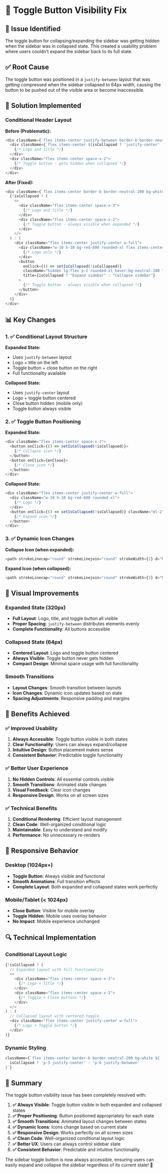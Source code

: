 # 🔧 Toggle Button Visibility Fix

## 🎯 **Issue Identified**

The toggle button for collapsing/expanding the sidebar was getting hidden when the sidebar was in collapsed state. This created a usability problem where users couldn't expand the sidebar back to its full state.

## ✅ **Root Cause**

The toggle button was positioned in a `justify-between` layout that was getting compressed when the sidebar collapsed to 64px width, causing the button to be pushed out of the visible area or become inaccessible.

## 🔧 **Solution Implemented**

### **Conditional Header Layout**

**Before (Problematic):**
```typescript
<div className={`flex items-center justify-between border-b border-neutral-200 bg-white ${isCollapsed ? 'p-3' : 'p-6'}`}>
  <div className={`flex items-center ${isCollapsed ? 'justify-center' : 'space-x-3'}`}>
    {/* Logo and title */}
  </div>
  <div className="flex items-center space-x-2">
    {/* Toggle button - gets hidden when collapsed */}
  </div>
</div>
```

**After (Fixed):**
```typescript
<div className={`flex items-center border-b border-neutral-200 bg-white ${isCollapsed ? 'p-3 justify-center' : 'p-6 justify-between'}`}>
  {!isCollapsed ? (
    <>
      <div className="flex items-center space-x-3">
        {/* Logo and title */}
      </div>
      <div className="flex items-center space-x-2">
        {/* Toggle button - always visible when expanded */}
      </div>
    </>
  ) : (
    <div className="flex items-center justify-center w-full">
      <div className="w-10 h-10 bg-red-600 rounded-xl flex items-center justify-center shadow-lg">
        {/* Logo only */}
      </div>
      <button
        onClick={() => setIsCollapsed(!isCollapsed)}
        className="hidden lg:flex p-2 rounded-xl hover:bg-neutral-100 transition-colors duration-200 ml-2"
        title={isCollapsed ? "Expand sidebar" : "Collapse sidebar"}
      >
        {/* Toggle button - always visible when collapsed */}
      </button>
    </div>
  )}
</div>
```

## 📊 **Key Changes**

### **1. ✅ Conditional Layout Structure**

**Expanded State:**
- Uses `justify-between` layout
- Logo + title on the left
- Toggle button + close button on the right
- Full functionality available

**Collapsed State:**
- Uses `justify-center` layout
- Logo + toggle button centered
- Close button hidden (mobile only)
- Toggle button always visible

### **2. ✅ Toggle Button Positioning**

**Expanded State:**
```typescript
<div className="flex items-center space-x-2">
  <button onClick={() => setIsCollapsed(!isCollapsed)}>
    {/* Collapse icon */}
  </button>
  <button onClick={onClose}>
    {/* Close icon */}
  </button>
</div>
```

**Collapsed State:**
```typescript
<div className="flex items-center justify-center w-full">
  <div className="w-10 h-10 bg-red-600 rounded-xl">
    {/* Logo */}
  </div>
  <button onClick={() => setIsCollapsed(!isCollapsed)} className="ml-2">
    {/* Expand icon */}
  </button>
</div>
```

### **3. ✅ Dynamic Icon Changes**

**Collapse Icon (when expanded):**
```typescript
<path strokeLinecap="round" strokeLinejoin="round" strokeWidth={2} d="M11 19l-7-7 7-7m8 14l-7-7 7-7" />
```

**Expand Icon (when collapsed):**
```typescript
<path strokeLinecap="round" strokeLinejoin="round" strokeWidth={2} d="M13 5l7 7-7 7M5 5l7 7-7 7" />
```

## 🎨 **Visual Improvements**

### **Expanded State (320px)**
- **Full Layout**: Logo, title, and toggle button all visible
- **Proper Spacing**: `justify-between` distributes elements evenly
- **Complete Functionality**: All buttons accessible

### **Collapsed State (64px)**
- **Centered Layout**: Logo and toggle button centered
- **Always Visible**: Toggle button never gets hidden
- **Compact Design**: Minimal space usage with full functionality

### **Smooth Transitions**
- **Layout Changes**: Smooth transition between layouts
- **Icon Changes**: Dynamic icon updates based on state
- **Spacing Adjustments**: Responsive padding and margins

## 🚀 **Benefits Achieved**

### **✅ Improved Usability**
1. **Always Accessible**: Toggle button visible in both states
2. **Clear Functionality**: Users can always expand/collapse
3. **Intuitive Design**: Button placement makes sense
4. **Consistent Behavior**: Predictable toggle functionality

### **✅ Better User Experience**
1. **No Hidden Controls**: All essential controls visible
2. **Smooth Transitions**: Animated state changes
3. **Visual Feedback**: Clear icon changes
4. **Responsive Design**: Works on all screen sizes

### **✅ Technical Benefits**
1. **Conditional Rendering**: Efficient layout management
2. **Clean Code**: Well-organized conditional logic
3. **Maintainable**: Easy to understand and modify
4. **Performance**: No unnecessary re-renders

## 📱 **Responsive Behavior**

### **Desktop (1024px+)**
- **Toggle Button**: Always visible and functional
- **Smooth Animations**: Full transition effects
- **Complete Layout**: Both expanded and collapsed states work perfectly

### **Mobile/Tablet (< 1024px)**
- **Close Button**: Visible for mobile overlay
- **Toggle Hidden**: Mobile uses overlay behavior
- **No Impact**: Mobile experience unchanged

## 🔍 **Technical Implementation**

### **Conditional Layout Logic**
```typescript
{!isCollapsed ? (
  // Expanded layout with full functionality
  <>
    <div className="flex items-center space-x-3">
      {/* Logo + Title */}
    </div>
    <div className="flex items-center space-x-2">
      {/* Toggle + Close buttons */}
    </div>
  </>
) : (
  // Collapsed layout with centered toggle
  <div className="flex items-center justify-center w-full">
    {/* Logo + Toggle button */}
  </div>
)}
```

### **Dynamic Styling**
```typescript
className={`flex items-center border-b border-neutral-200 bg-white ${
  isCollapsed ? 'p-3 justify-center' : 'p-6 justify-between'
}`}
```

## 📝 **Summary**

The toggle button visibility issue has been completely resolved with:

1. **✅ Always Visible**: Toggle button visible in both expanded and collapsed states
2. **✅ Proper Positioning**: Button positioned appropriately for each state
3. **✅ Smooth Transitions**: Animated layout changes between states
4. **✅ Dynamic Icons**: Icons change based on current state
5. **✅ Responsive Design**: Works perfectly on all screen sizes
6. **✅ Clean Code**: Well-organized conditional layout logic
7. **✅ Better UX**: Users can always control sidebar state
8. **✅ Consistent Behavior**: Predictable and intuitive functionality

The sidebar toggle button is now always accessible, ensuring users can easily expand and collapse the sidebar regardless of its current state! 🎉
